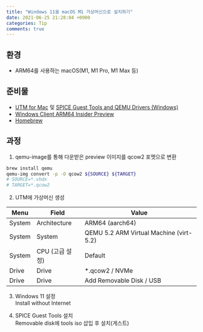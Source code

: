 ```yaml
---
title: "Windows 11을 macOS M1 가상머신으로 설치하기"
date: 2021-06-25 21:28:04 +0900
categories: Tip
comments: true
---
```


## 환경
- ARM64를 사용하는 macOS(M1, M1 Pro, M1 Max 등)

## 준비물
- [UTM for Mac](https://mac.getutm.app/) 및 [SPICE Guest Tools and QEMU Drivers (Windows)](https://mac.getutm.app/support/)
- [Windows Client ARM64 Insider Preview](https://www.microsoft.com/en-us/software-download/windowsinsiderpreviewarm64)
- [Homebrew](https://brew.sh/index_ko)

## 과정
1. qemu-image를 통해 다운받은 preview 이미지를 qcow2 포멧으로 변환  
```sh
brew install qemu
qemu-img convert -p -O qcow2 ${SOURCE} ${TARGET}
# SOURCE=*.vhdx
# TARGET=*.qcow2
```

2. UTM에 가상머신 생성  

  | Menu | Field | Value |
  | --- | --- | --- |
  | System | Architecture | ARM64 (aarch64) |
  | System | System | QEMU 5.2 ARM Virtual Machine (virt-5.2) |
  | System | CPU (고급 설정) | Default |
  | Drive | Drive | *.qcow2 / NVMe |
  | Drive | Drive | Add Removable Disk / USB |

3. Windows 11 설정  
Install without Internet

4. SPICE Guest Tools 설치  
Removable disk에 tools iso 삽입 후 설치(게스트)
